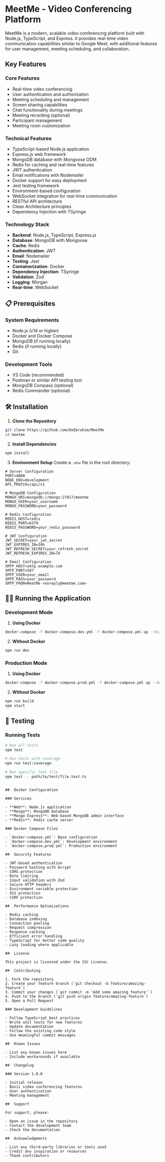 # MeetMe - Video Conferencing Platform

MeetMe is a modern, scalable video conferencing platform built with Node.js, TypeScript, and Express. It provides real-time video communication capabilities similar to Google Meet, with additional features for user management, meeting scheduling, and collaboration.

##  Key Features

### Core Features

- Real-time video conferencing
- User authentication and authorization
- Meeting scheduling and management
- Screen sharing capabilities
- Chat functionality during meetings
- Meeting recording (optional)
- Participant management
- Meeting room customization

### Technical Features

- TypeScript-based Node.js application
- Express.js web framework
- MongoDB database with Mongoose ODM
- Redis for caching and real-time features
- JWT authentication
- Email notifications with Nodemailer
- Docker support for easy deployment
- Jest testing framework
- Environment-based configuration
- WebSocket integration for real-time communication
- RESTful API architecture
- Clean Architecture principles
- Dependency Injection with TSyringe


### Technology Stack

- **Backend**: Node.js, TypeScript, Express.js
- **Database**: MongoDB with Mongoose
- **Cache**: Redis
- **Authentication**: JWT
- **Email**: Nodemailer
- **Testing**: Jest
- **Containerization**: Docker
- **Dependency Injection**: TSyringe
- **Validation**: Zod
- **Logging**: Morgan
- **Real-time**: WebSocket

## 📋 Prerequisites

### System Requirements

- Node.js (v14 or higher)
- Docker and Docker Compose
- MongoDB (if running locally)
- Redis (if running locally)
- Git

### Development Tools

- VS Code (recommended)
- Postman or similar API testing tool
- MongoDB Compass (optional)
- Redis Commander (optional)

## 🛠️ Installation

1. **Clone the Repository**

```bash
git clone https://github.com/0xEbrahim/MeetMe
cd meetme
```

2. **Install Dependencies**

```bash
npm install
```

3. **Environment Setup**
   Create a `.env` file in the root directory:

```env
# Server Configuration
PORT=4000
NODE_ENV=development
API_PREFIX=/api/v1

# MongoDB Configuration
MONGO_URI=mongodb://mongo:27017/meetme
MONGO_USER=your_username
MONGO_PASSWORD=your_password

# Redis Configuration
REDIS_HOST=redis
REDIS_PORT=6379
REDIS_PASSWORD=your_redis_password

# JWT Configuration
JWT_SECRET=your_jwt_secret
JWT_EXPIRES_IN=24h
JWT_REFRESH_SECRET=your_refresh_secret
JWT_REFRESH_EXPIRES_IN=7d

# Email Configuration
SMTP_HOST=smtp.example.com
SMTP_PORT=587
SMTP_USER=your_email
SMTP_PASS=your_password
SMTP_FROM=MeetMe <noreply@meetme.com>
```

## 🏃‍♂️ Running the Application

### Development Mode

1. **Using Docker**

```bash
docker-compose -f docker-compose.dev.yml -f docker-compose.yml up --build
```

2. **Without Docker**

```bash
npm run dev
```

### Production Mode

1. **Using Docker**

```bash
docker-compose -f docker-compose.prod.yml -f docker-compose.yml up --build
```

2. **Without Docker**

```bash
npm run build
npm start
```

## 🧪 Testing

### Running Tests

```bash
# Run all tests
npm test

# Run tests with coverage
npm run test:coverage

# Run specific test file
npm test -- path/to/test/file.test.ts
```


```

##  Docker Configuration

### Services

- **Web**: Node.js application
- **Mongo**: MongoDB database
- **Mongo Express**: Web-based MongoDB admin interface
- **Redis**: Redis cache server

### Docker Compose Files

- `docker-compose.yml`: Base configuration
- `docker-compose.dev.yml`: Development environment
- `docker-compose.prod.yml`: Production environment

##  Security Features

- JWT-based authentication
- Password hashing with bcrypt
- CORS protection
- Rate limiting
- Input validation with Zod
- Secure HTTP headers
- Environment variable protection
- XSS protection
- CSRF protection

##  Performance Optimizations

- Redis caching
- Database indexing
- Connection pooling
- Request compression
- Response caching
- Efficient error handling
- TypeScript for better code quality
- Lazy loading where applicable

##  License

This project is licensed under the ISC License.

##  Contributing

1. Fork the repository
2. Create your feature branch (`git checkout -b feature/amazing-feature`)
3. Commit your changes (`git commit -m 'Add some amazing feature'`)
4. Push to the branch (`git push origin feature/amazing-feature`)
5. Open a Pull Request

### Development Guidelines

- Follow TypeScript best practices
- Write unit tests for new features
- Update documentation
- Follow the existing code style
- Use meaningful commit messages

##  Known Issues

- List any known issues here
- Include workarounds if available

##  Changelog

### Version 1.0.0

- Initial release
- Basic video conferencing features
- User authentication
- Meeting management

##  Support

For support, please:

- Open an issue in the repository
- Contact the development team
- Check the documentation

##  Acknowledgments

- List any third-party libraries or tools used
- Credit any inspiration or resources
- Thank contributors
